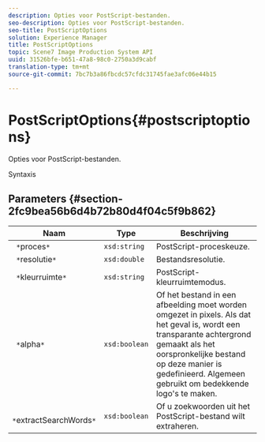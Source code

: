 ```yaml
---
description: Opties voor PostScript-bestanden.
seo-description: Opties voor PostScript-bestanden.
seo-title: PostScriptOptions
solution: Experience Manager
title: PostScriptOptions
topic: Scene7 Image Production System API
uuid: 31526bfe-b651-47a8-98c0-2750a3d9cabf
translation-type: tm+mt
source-git-commit: 7bc7b3a86fbcdc57cfdc31745fae3afc06e44b15

---
```



# PostScriptOptions{#postscriptoptions}

Opties voor PostScript-bestanden.

Syntaxis

## Parameters {#section-2fc9bea56b6d4b72b80d4f04c5f9b862}

| Naam | Type | Beschrijving |
|---|---|---|
| ` *`proces`*` | `xsd:string` | PostScript-proceskeuze. |
| ` *`resolutie`*` | `xsd:double` | Bestandsresolutie. |
| ` *`kleurruimte`*` | `xsd:string` | PostScript-kleurruimtemodus. |
| ` *`alpha`*` | `xsd:boolean` | Of het bestand in een afbeelding moet worden omgezet in pixels. Als dat het geval is, wordt een transparante achtergrond gemaakt als het oorspronkelijke bestand op deze manier is gedefinieerd. Algemeen gebruikt om bedekkende logo&#39;s te maken. |
| ` *`extractSearchWords`*` | `xsd:boolean` | Of u zoekwoorden uit het PostScript-bestand wilt extraheren. |

